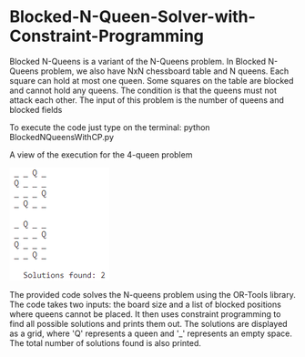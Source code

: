 # Blocked-N-Queen-Solver-with-Constraint-Programming

Blocked N-Queens is a variant of the N-Queens problem.
In Blocked N-Queens problem, we also have NxN chessboard 
table and N queens. Each square can hold at most one queen. 
Some squares on the table are blocked and cannot hold any 
queens. The condition is that the queens must not attack
each other. The input of this problem is the number of queens and 
blocked fields

To execute the code just type on the terminal: python BlockedNQueensWithCP.py

A view of the execution for the 4-queen problem

![Alt text](image.png)

The provided code solves the N-queens problem using the OR-Tools library. The code takes two inputs: the board size and a list of blocked positions where queens cannot be placed. It then uses constraint programming to find all possible solutions and prints them out. The solutions are displayed as a grid, where 'Q' represents a queen and '_' represents an empty space. The total number of solutions found is also printed.




